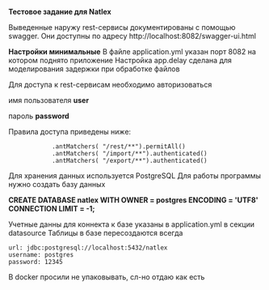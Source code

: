 **Тестовое задание для Natlex**

Выведенные наружу rest-сервисы документированы с помощью swagger.
Они доступны по адресу http://localhost:8082/swagger-ui.html

**Настройки минимальные**
В файле application.yml указан порт 8082 на котором поднято приложение
Настройка app.delay сделана для моделирования задержки при обработке файлов

Для доступа к rest-сервисам необходимо авторизоваться

имя пользователя    **user**

пароль           **password**

Правила доступа приведены ниже:

                .antMatchers( "/rest/**").permitAll()
                .antMatchers( "/import/**").authenticated()
                .antMatchers( "/export/**").authenticated()

Для хранения данных используется PostgreSQL
Для работы программы нужно создать базу данных 

**CREATE DATABASE natlex WITH OWNER = postgres ENCODING = 'UTF8' CONNECTION LIMIT = -1;**

Учетные данны для коннекта к базе указаны в application.yml в секции datasource
Таблицы в базе пересоздаются всегда

    url: jdbc:postgresql://localhost:5432/natlex
    username: postgres
    password: 12345

В docker просили не упаковывать, сл-но отдаю как есть